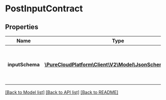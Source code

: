 # PostInputContract

## Properties
Name | Type | Description | Notes
------------ | ------------- | ------------- | -------------
**inputSchema** | [**\PureCloudPlatform\Client\V2\Model\JsonSchemaDocument**](JsonSchemaDocument.md) | JSON Schema that defines the body of the request that the client (edge/architect/postman) is sending to the service, on the /execute path. | 

[[Back to Model list]](../README.md#documentation-for-models) [[Back to API list]](../README.md#documentation-for-api-endpoints) [[Back to README]](../README.md)


